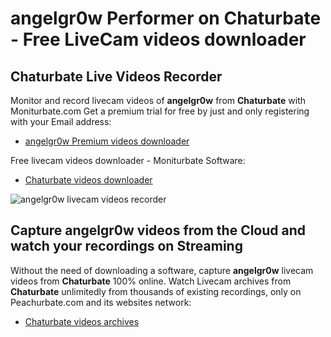 # angelgr0w Performer on Chaturbate - Free LiveCam videos downloader

## Chaturbate Live Videos Recorder

Monitor and record livecam videos of **angelgr0w** from **Chaturbate** with Moniturbate.com
Get a premium trial for free by just and only registering with your Email address:
* [angelgr0w Premium videos downloader](https://moniturbate.com/request-demo-licence-key.html)

Free livecam videos downloader - Moniturbate Software:
* [Chaturbate videos downloader](https://moniturbate.com/moniturbate-download-software.html)

![angelgr0w livecam videos recorder](https://peachurnet.com/templates/moniturbate-software.png)


## Capture angelgr0w videos from the Cloud and watch your recordings on Streaming

Without the need of downloading a software, capture **angelgr0w** livecam videos from **Chaturbate** 100% online.
Watch Livecam archives from **Chaturbate** unlimitedly from thousands of existing recordings, only on Peachurbate.com and its websites network:
* [Chaturbate videos archives](https://peachurnet.com/)